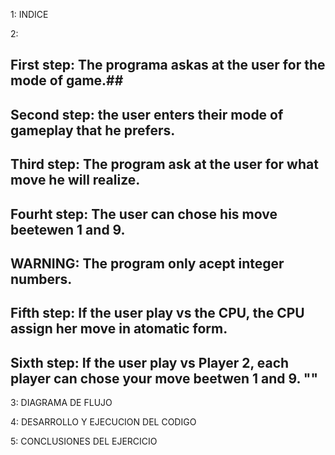 1:
INDICE



2:
## First step: The programa askas at the user for the mode of game.##
## Second step: the user enters their mode of gameplay that he prefers. ##
## Third step: The program ask at the user for what move he will realize. ##
## Fourht step: The user can chose his move beetewen 1 and 9. ##
## WARNING: The program only acept integer numbers. ##
## Fifth step: If the user play vs the CPU, the CPU assign her move in atomatic form. ##
## Sixth step: If the user play vs Player 2, each player can chose your move beetwen 1 and 9. ""


3:
DIAGRAMA DE FLUJO



4:
DESARROLLO Y EJECUCION DEL CODIGO


5:
CONCLUSIONES DEL EJERCICIO
